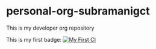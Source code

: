 # personal-org-subramanigct
This is my developer org repository

This is my first badge:
[![My First CI](https://github.com/Subramanik/personal-org-subramanigct/actions/workflows/ant.yml/badge.svg)](https://github.com/Subramanik/personal-org-subramanigct/actions/workflows/ant.yml)
